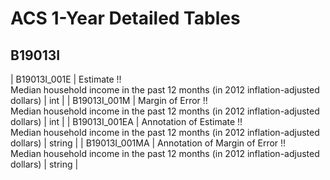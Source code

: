 # ACS 1-Year Detailed Tables

## B19013I

| B19013I_001E | Estimate !!<br>Median household income in the past 12 months (in 2012 inflation-adjusted dollars) | int |
| B19013I_001M | Margin of Error !!<br>Median household income in the past 12 months (in 2012 inflation-adjusted dollars) | int |
| B19013I_001EA | Annotation of Estimate !!<br>Median household income in the past 12 months (in 2012 inflation-adjusted dollars) | string |
| B19013I_001MA | Annotation of Margin of Error !!<br>Median household income in the past 12 months (in 2012 inflation-adjusted dollars) | string |


